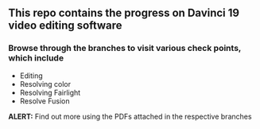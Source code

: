 ## This repo contains the progress on Davinci 19 video editing software

### Browse through the branches to visit various check points, which include
- Editing
- Resolving color
- Resolving Fairlight
- Resolve Fusion

<b>ALERT:</b> Find out more using the PDFs attached in the respective branches

